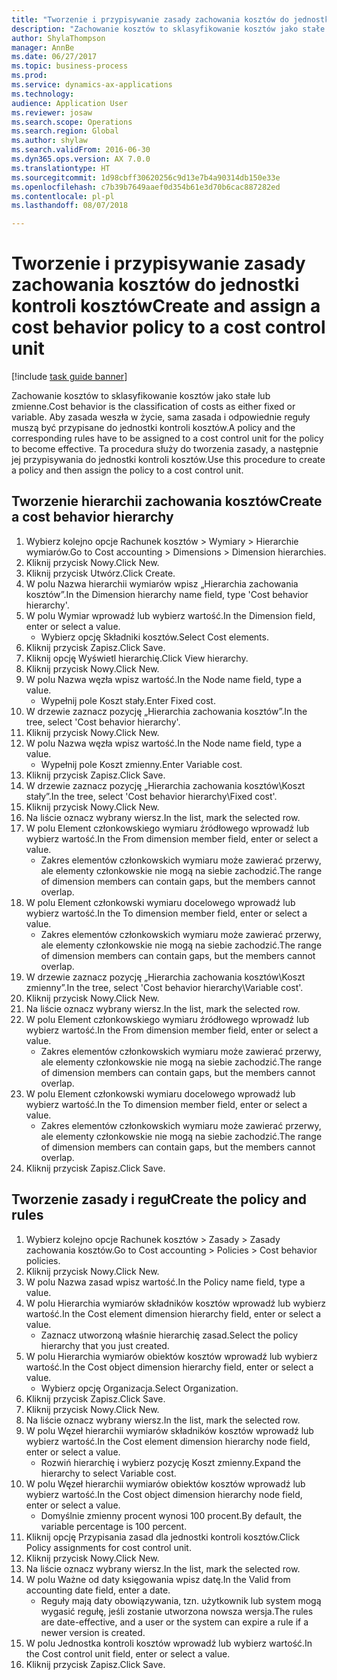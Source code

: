 ```yaml
--- 
title: "Tworzenie i przypisywanie zasady zachowania kosztów do jednostki kontroli kosztów"
description: "Zachowanie kosztów to sklasyfikowanie kosztów jako stałe lub zmienne."
author: ShylaThompson
manager: AnnBe
ms.date: 06/27/2017
ms.topic: business-process
ms.prod: 
ms.service: dynamics-ax-applications
ms.technology: 
audience: Application User
ms.reviewer: josaw
ms.search.scope: Operations
ms.search.region: Global
ms.author: shylaw
ms.search.validFrom: 2016-06-30
ms.dyn365.ops.version: AX 7.0.0
ms.translationtype: HT
ms.sourcegitcommit: 1d98cbff30620256c9d13e7b4a90314db150e33e
ms.openlocfilehash: c7b39b7649aaef0d354b61e3d70b6cac887282ed
ms.contentlocale: pl-pl
ms.lasthandoff: 08/07/2018

---
```

# <a name="create-and-assign-a-cost-behavior-policy-to-a-cost-control-unit"></a><span data-ttu-id="e401d-103">Tworzenie i przypisywanie zasady zachowania kosztów do jednostki kontroli kosztów</span><span class="sxs-lookup"><span data-stu-id="e401d-103">Create and assign a cost behavior policy to a cost control unit</span></span>

[!include [task guide banner](../../includes/task-guide-banner.md)]

<span data-ttu-id="e401d-104">Zachowanie kosztów to sklasyfikowanie kosztów jako stałe lub zmienne.</span><span class="sxs-lookup"><span data-stu-id="e401d-104">Cost behavior is the classification of costs as either fixed or variable.</span></span> <span data-ttu-id="e401d-105">Aby zasada weszła w życie, sama zasada i odpowiednie reguły muszą być przypisane do jednostki kontroli kosztów.</span><span class="sxs-lookup"><span data-stu-id="e401d-105">A policy and the corresponding rules have to be assigned to a cost control unit for the policy to become effective.</span></span> <span data-ttu-id="e401d-106">Ta procedura służy do tworzenia zasady, a następnie jej przypisywania do jednostki kontroli kosztów.</span><span class="sxs-lookup"><span data-stu-id="e401d-106">Use this procedure to create a policy and then assign the policy to a cost control unit.</span></span>


## <a name="create-a-cost-behavior-hierarchy"></a><span data-ttu-id="e401d-107">Tworzenie hierarchii zachowania kosztów</span><span class="sxs-lookup"><span data-stu-id="e401d-107">Create a cost behavior hierarchy</span></span>
1. <span data-ttu-id="e401d-108">Wybierz kolejno opcje Rachunek kosztów > Wymiary > Hierarchie wymiarów.</span><span class="sxs-lookup"><span data-stu-id="e401d-108">Go to Cost accounting > Dimensions > Dimension hierarchies.</span></span>
2. <span data-ttu-id="e401d-109">Kliknij przycisk Nowy.</span><span class="sxs-lookup"><span data-stu-id="e401d-109">Click New.</span></span>
3. <span data-ttu-id="e401d-110">Kliknij przycisk Utwórz.</span><span class="sxs-lookup"><span data-stu-id="e401d-110">Click Create.</span></span>
4. <span data-ttu-id="e401d-111">W polu Nazwa hierarchii wymiarów wpisz „Hierarchia zachowania kosztów”.</span><span class="sxs-lookup"><span data-stu-id="e401d-111">In the Dimension hierarchy name field, type 'Cost behavior hierarchy'.</span></span>
5. <span data-ttu-id="e401d-112">W polu Wymiar wprowadź lub wybierz wartość.</span><span class="sxs-lookup"><span data-stu-id="e401d-112">In the Dimension field, enter or select a value.</span></span>
    * <span data-ttu-id="e401d-113">Wybierz opcję Składniki kosztów.</span><span class="sxs-lookup"><span data-stu-id="e401d-113">Select Cost elements.</span></span>  
6. <span data-ttu-id="e401d-114">Kliknij przycisk Zapisz.</span><span class="sxs-lookup"><span data-stu-id="e401d-114">Click Save.</span></span>
7. <span data-ttu-id="e401d-115">Kliknij opcję Wyświetl hierarchię.</span><span class="sxs-lookup"><span data-stu-id="e401d-115">Click View hierarchy.</span></span>
8. <span data-ttu-id="e401d-116">Kliknij przycisk Nowy.</span><span class="sxs-lookup"><span data-stu-id="e401d-116">Click New.</span></span>
9. <span data-ttu-id="e401d-117">W polu Nazwa węzła wpisz wartość.</span><span class="sxs-lookup"><span data-stu-id="e401d-117">In the Node name field, type a value.</span></span>
    * <span data-ttu-id="e401d-118">Wypełnij pole Koszt stały.</span><span class="sxs-lookup"><span data-stu-id="e401d-118">Enter Fixed cost.</span></span>  
10. <span data-ttu-id="e401d-119">W drzewie zaznacz pozycję „Hierarchia zachowania kosztów”.</span><span class="sxs-lookup"><span data-stu-id="e401d-119">In the tree, select 'Cost behavior hierarchy'.</span></span>
11. <span data-ttu-id="e401d-120">Kliknij przycisk Nowy.</span><span class="sxs-lookup"><span data-stu-id="e401d-120">Click New.</span></span>
12. <span data-ttu-id="e401d-121">W polu Nazwa węzła wpisz wartość.</span><span class="sxs-lookup"><span data-stu-id="e401d-121">In the Node name field, type a value.</span></span>
    * <span data-ttu-id="e401d-122">Wypełnij pole Koszt zmienny.</span><span class="sxs-lookup"><span data-stu-id="e401d-122">Enter Variable cost.</span></span>  
13. <span data-ttu-id="e401d-123">Kliknij przycisk Zapisz.</span><span class="sxs-lookup"><span data-stu-id="e401d-123">Click Save.</span></span>
14. <span data-ttu-id="e401d-124">W drzewie zaznacz pozycję „Hierarchia zachowania kosztów\Koszt stały”.</span><span class="sxs-lookup"><span data-stu-id="e401d-124">In the tree, select 'Cost behavior hierarchy\Fixed cost'.</span></span>
15. <span data-ttu-id="e401d-125">Kliknij przycisk Nowy.</span><span class="sxs-lookup"><span data-stu-id="e401d-125">Click New.</span></span>
16. <span data-ttu-id="e401d-126">Na liście oznacz wybrany wiersz.</span><span class="sxs-lookup"><span data-stu-id="e401d-126">In the list, mark the selected row.</span></span>
17. <span data-ttu-id="e401d-127">W polu Element członkowskiego wymiaru źródłowego wprowadź lub wybierz wartość.</span><span class="sxs-lookup"><span data-stu-id="e401d-127">In the From dimension member field, enter or select a value.</span></span>
    * <span data-ttu-id="e401d-128">Zakres elementów członkowskich wymiaru może zawierać przerwy, ale elementy członkowskie nie mogą na siebie zachodzić.</span><span class="sxs-lookup"><span data-stu-id="e401d-128">The range of dimension members can contain gaps, but the members cannot overlap.</span></span>  
18. <span data-ttu-id="e401d-129">W polu Element członkowski wymiaru docelowego wprowadź lub wybierz wartość.</span><span class="sxs-lookup"><span data-stu-id="e401d-129">In the To dimension member field, enter or select a value.</span></span>
    * <span data-ttu-id="e401d-130">Zakres elementów członkowskich wymiaru może zawierać przerwy, ale elementy członkowskie nie mogą na siebie zachodzić.</span><span class="sxs-lookup"><span data-stu-id="e401d-130">The range of dimension members can contain gaps, but the members cannot overlap.</span></span>  
19. <span data-ttu-id="e401d-131">W drzewie zaznacz pozycję „Hierarchia zachowania kosztów\Koszt zmienny”.</span><span class="sxs-lookup"><span data-stu-id="e401d-131">In the tree, select 'Cost behavior hierarchy\Variable cost'.</span></span>
20. <span data-ttu-id="e401d-132">Kliknij przycisk Nowy.</span><span class="sxs-lookup"><span data-stu-id="e401d-132">Click New.</span></span>
21. <span data-ttu-id="e401d-133">Na liście oznacz wybrany wiersz.</span><span class="sxs-lookup"><span data-stu-id="e401d-133">In the list, mark the selected row.</span></span>
22. <span data-ttu-id="e401d-134">W polu Element członkowskiego wymiaru źródłowego wprowadź lub wybierz wartość.</span><span class="sxs-lookup"><span data-stu-id="e401d-134">In the From dimension member field, enter or select a value.</span></span>
    * <span data-ttu-id="e401d-135">Zakres elementów członkowskich wymiaru może zawierać przerwy, ale elementy członkowskie nie mogą na siebie zachodzić.</span><span class="sxs-lookup"><span data-stu-id="e401d-135">The range of dimension members can contain gaps, but the members cannot overlap.</span></span>  
23. <span data-ttu-id="e401d-136">W polu Element członkowski wymiaru docelowego wprowadź lub wybierz wartość.</span><span class="sxs-lookup"><span data-stu-id="e401d-136">In the To dimension member field, enter or select a value.</span></span>
    * <span data-ttu-id="e401d-137">Zakres elementów członkowskich wymiaru może zawierać przerwy, ale elementy członkowskie nie mogą na siebie zachodzić.</span><span class="sxs-lookup"><span data-stu-id="e401d-137">The range of dimension members can contain gaps, but the members cannot overlap.</span></span>  
24. <span data-ttu-id="e401d-138">Kliknij przycisk Zapisz.</span><span class="sxs-lookup"><span data-stu-id="e401d-138">Click Save.</span></span>

## <a name="create-the-policy-and-rules"></a><span data-ttu-id="e401d-139">Tworzenie zasady i reguł</span><span class="sxs-lookup"><span data-stu-id="e401d-139">Create the policy and rules</span></span>
1. <span data-ttu-id="e401d-140">Wybierz kolejno opcje Rachunek kosztów > Zasady > Zasady zachowania kosztów.</span><span class="sxs-lookup"><span data-stu-id="e401d-140">Go to Cost accounting > Policies > Cost behavior policies.</span></span>
2. <span data-ttu-id="e401d-141">Kliknij przycisk Nowy.</span><span class="sxs-lookup"><span data-stu-id="e401d-141">Click New.</span></span>
3. <span data-ttu-id="e401d-142">W polu Nazwa zasad wpisz wartość.</span><span class="sxs-lookup"><span data-stu-id="e401d-142">In the Policy name field, type a value.</span></span>
4. <span data-ttu-id="e401d-143">W polu Hierarchia wymiarów składników kosztów wprowadź lub wybierz wartość.</span><span class="sxs-lookup"><span data-stu-id="e401d-143">In the Cost element dimension hierarchy field, enter or select a value.</span></span>
    * <span data-ttu-id="e401d-144">Zaznacz utworzoną właśnie hierarchię zasad.</span><span class="sxs-lookup"><span data-stu-id="e401d-144">Select the policy hierarchy that you just created.</span></span>  
5. <span data-ttu-id="e401d-145">W polu Hierarchia wymiarów obiektów kosztów wprowadź lub wybierz wartość.</span><span class="sxs-lookup"><span data-stu-id="e401d-145">In the Cost object dimension hierarchy field, enter or select a value.</span></span>
    * <span data-ttu-id="e401d-146">Wybierz opcję Organizacja.</span><span class="sxs-lookup"><span data-stu-id="e401d-146">Select Organization.</span></span>  
6. <span data-ttu-id="e401d-147">Kliknij przycisk Zapisz.</span><span class="sxs-lookup"><span data-stu-id="e401d-147">Click Save.</span></span>
7. <span data-ttu-id="e401d-148">Kliknij przycisk Nowy.</span><span class="sxs-lookup"><span data-stu-id="e401d-148">Click New.</span></span>
8. <span data-ttu-id="e401d-149">Na liście oznacz wybrany wiersz.</span><span class="sxs-lookup"><span data-stu-id="e401d-149">In the list, mark the selected row.</span></span>
9. <span data-ttu-id="e401d-150">W polu Węzeł hierarchii wymiarów składników kosztów wprowadź lub wybierz wartość.</span><span class="sxs-lookup"><span data-stu-id="e401d-150">In the Cost element dimension hierarchy node field, enter or select a value.</span></span>
    * <span data-ttu-id="e401d-151">Rozwiń hierarchię i wybierz pozycję Koszt zmienny.</span><span class="sxs-lookup"><span data-stu-id="e401d-151">Expand the hierarchy to select Variable cost.</span></span>  
10. <span data-ttu-id="e401d-152">W polu Węzeł hierarchii wymiarów obiektów kosztów wprowadź lub wybierz wartość.</span><span class="sxs-lookup"><span data-stu-id="e401d-152">In the Cost object dimension hierarchy node field, enter or select a value.</span></span>
    * <span data-ttu-id="e401d-153">Domyślnie zmienny procent wynosi 100 procent.</span><span class="sxs-lookup"><span data-stu-id="e401d-153">By default, the variable percentage is 100 percent.</span></span>  
11. <span data-ttu-id="e401d-154">Kliknij opcję Przypisania zasad dla jednostki kontroli kosztów.</span><span class="sxs-lookup"><span data-stu-id="e401d-154">Click Policy assignments for cost control unit.</span></span>
12. <span data-ttu-id="e401d-155">Kliknij przycisk Nowy.</span><span class="sxs-lookup"><span data-stu-id="e401d-155">Click New.</span></span>
13. <span data-ttu-id="e401d-156">Na liście oznacz wybrany wiersz.</span><span class="sxs-lookup"><span data-stu-id="e401d-156">In the list, mark the selected row.</span></span>
14. <span data-ttu-id="e401d-157">W polu Ważne od daty księgowania wpisz datę.</span><span class="sxs-lookup"><span data-stu-id="e401d-157">In the Valid from accounting date field, enter a date.</span></span>
    * <span data-ttu-id="e401d-158">Reguły mają daty obowiązywania, tzn. użytkownik lub system mogą wygasić regułę, jeśli zostanie utworzona nowsza wersja.</span><span class="sxs-lookup"><span data-stu-id="e401d-158">The rules are date-effective, and a user or the system can expire a rule if a newer version is created.</span></span>  
15. <span data-ttu-id="e401d-159">W polu Jednostka kontroli kosztów wprowadź lub wybierz wartość.</span><span class="sxs-lookup"><span data-stu-id="e401d-159">In the Cost control unit field, enter or select a value.</span></span>
16. <span data-ttu-id="e401d-160">Kliknij przycisk Zapisz.</span><span class="sxs-lookup"><span data-stu-id="e401d-160">Click Save.</span></span>


